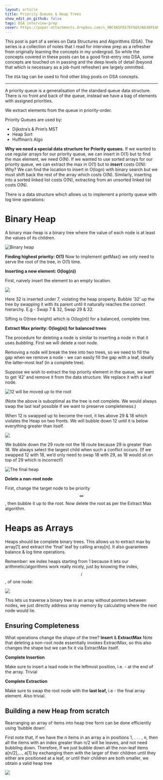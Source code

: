 ```yaml
---
layout: article
title: Priority Queues & Heap Trees
show_edit_on_github: false
tags: DSA interview-prep
cover: https://paper-attachments.dropbox.com/s_9BC4A5FEE7EF6E63AE48FEADF3EE8E25939F91049D15ACA433ABF0B789142D86_1595860071996_image.png
---
```


This post is part of a series on Data Structures and Algorithms (DSA). The series is a collection of notes that I read for interview prep as a refresher from originally learning the concepts in my undergrad. So while the concepts covered in these posts can be a good first-entry into DSA, some concepts are touched on in passing and the deep levels of detail (beyond that which is necessary as a job-hunt refresher) are largely ommitted.

The `DSA` tag can be used to find other blog posts on DSA concepts.

---

A priority queue is a generalisation of the standard queue data structure.
There is no front and back of the queue, instead we have a bag of elements with assigned priorities.

We extract elements from the queue in priority-order.

Priority Queues are used by:

- Dijkstra’s & Prim’s MST
- Heap Sort
- Huffman’s Algo

**Why we need a special data structure for Priority queues.**
If we wanted to use regular arrays for our priority queue, we can insert in O(1) but to find the max element, we need O(N).
If we wanted to use sorted arrays for our priority queue, we can extract the max in O(1) but to ***insert*** costs O(N): Why? We can find the location to insert in O(logn) with binary search but we must shift back the rest of the array which costs O(N).
Similarly, inserting into a sorted linked list costs O(N), extracting from an unsorted linked list costs O(N).

There is a data structure which allows us to implement a priority queue with log time operations:


# Binary Heap


A binary max-heap is a binary tree where the value of each node is at least the values of its children.

![Binary heap](https://upload.wikimedia.org/wikipedia/commons/thumb/3/38/Max-Heap.svg/1200px-Max-Heap.svg.png)


**Finding highest priority: O(1)**
Now to implement getMax() we only need to serve the root of the tree, in O(1) time.

**Inserting a new element: O(log(n))**

First, naively insert the element to an empty location.

![](https://paper-attachments.dropbox.com/s_9BC4A5FEE7EF6E63AE48FEADF3EE8E25939F91049D15ACA433ABF0B789142D86_1595856721235_delet.png)


Here 32 is inserted under 7, violating the heap property. Bubble ’32’ up the tree by swapping it with its parent until it naturally reaches the correct hierarchy. E.g - Swap 7 & 32, Swap 29 & 32.

Sifting is O(tree-height) which is O(log(n)) for a balanced, complete tree.


**Extract Max priority: O(log(n)) for balanced trees**

The procedure for deleting a node is similar to inserting a node in that it uses *bubbling.*  First we will delete a root node.

Removing a node will break the tree into two trees, so we need to fill the gap when we remove a node - we can easily fill the gap with a leaf, ideally the latter-most leaf (in a complete tree).

Suppose we wish to extract the top priority element in the queue, we want to get ’42’ and remove it from the data structure. We replace it with a leaf node.

![12 will be moved up to the root](https://paper-attachments.dropbox.com/s_9BC4A5FEE7EF6E63AE48FEADF3EE8E25939F91049D15ACA433ABF0B789142D86_1595859873733_image.png)


(Note the above is suboptimal as the tree is not complete. We would always swap the last leaf possible if we want to preserve completeness.)

When 12 is swapped up to become the root, it lies above 29 & 18 which violates the Heap on two fronts. We will bubble down 12 until it is below everything greater than itself.

![](https://paper-attachments.dropbox.com/s_9BC4A5FEE7EF6E63AE48FEADF3EE8E25939F91049D15ACA433ABF0B789142D86_1595859972352_image.png)


We bubble down the 29 route not the 18 route because 29 is greater than 18. We always select the largest child when such a conflict occurs. (If we swapped 12 with 18, we’d only need to swap 18 with 29, as 18 would sit on top of 29 which is incorrect!)


![The final heap](https://paper-attachments.dropbox.com/s_9BC4A5FEE7EF6E63AE48FEADF3EE8E25939F91049D15ACA433ABF0B789142D86_1595860071996_image.png)


**Delete a non-root node**

First, change the target node to be priority $$\infty$$, then bubble it up to the root. Now delete the root as per the Extract Max algorithm.



# Heaps as Arrays

Heaps should be complete binary trees.
This allows us to extract max by array[1] and extract the ‘final’ leaf by calling array[n]. It also guarantees balance & log time operations.

Remember: we index heaps starting from 1 because it lets our arithmetic/algorithms work really nicely, just by knowing the index, $$i$$, of one node:

![](https://paper-attachments.dropbox.com/s_9BC4A5FEE7EF6E63AE48FEADF3EE8E25939F91049D15ACA433ABF0B789142D86_1595860605435_image.png)


This lets us traverse a binary tree in an array without pointers between nodes, we just directly address array memory by calculating where the next node would lie.


## Ensuring Completeness

What operations change the *shape* of the tree? **Insert** & **ExtractMax**
Note that deleting a non-root node essentially invokes ExtractMax, so this also changes the shape but we can fix it via ExtractMax itself.

**Complete Insertion**

Make sure to insert a lead node in the leftmost position, i.e. - at the end of the array. Trivial

**Complete Extraction**

Make sure to swap the root node with the **last leaf,** i.e - the final array element. Also trivial.



## Building a new Heap from scratch

Rearranging an array of items into heap tree form can be done efficiently using ‘bubble down’. 

First note that, if we have the n items in an array a in positions 1, . . . , n, then all the items with an index greater than n/2 will be leaves, and not need bubbling down. Therefore, if we just bubble down all the non-leaf items a[n/2],..., a[1] by exchanging them with the larger of their children until they either are positioned at a leaf, or until their children are both smaller, we obtain a valid heap tree


![](https://paper-attachments.dropbox.com/s_9BC4A5FEE7EF6E63AE48FEADF3EE8E25939F91049D15ACA433ABF0B789142D86_1595862344128_image.png)


